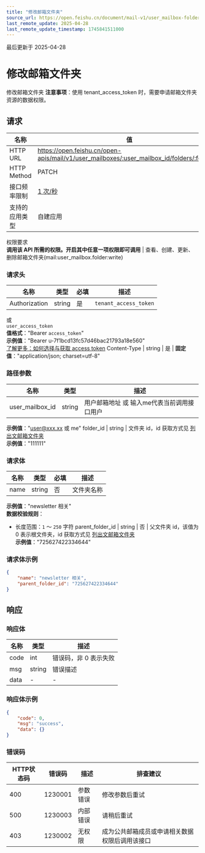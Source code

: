 ```yaml
---
title: "修改邮箱文件夹"
source_url: https://open.feishu.cn/document/mail-v1/user_mailbox-folder/patch
last_remote_update: 2025-04-28
last_remote_update_timestamp: 1745841511000
---
```

最后更新于 2025-04-28

# 修改邮箱文件夹

修改邮箱文件夹
**注意事项**：使用 tenant_access_token 时，需要申请邮箱文件夹资源的数据权限。

## 请求
名称 | 值
---|---
HTTP URL | https://open.feishu.cn/open-apis/mail/v1/user_mailboxes/:user_mailbox_id/folders/:folder_id
HTTP Method | PATCH
接口频率限制 | [1 次/秒](https://open.feishu.cn/document/ukTMukTMukTM/uUzN04SN3QjL1cDN)
支持的应用类型 | 自建应用
权限要求  
            **调用该 API 所需的权限。开启其中任意一项权限即可调用** | 查看、创建、更新、删除邮箱文件夹(mail:user_mailbox.folder:write)

### 请求头

名称 | 类型 | 必填 | 描述
--- | --- | --- | ---
Authorization | string | 是 | `tenant_access_token`  
或  
`user_access_token`  
**值格式**："Bearer `access_token`"  
**示例值**："Bearer u-7f1bcd13fc57d46bac21793a18e560"  
[了解更多：如何选择与获取 access token](https://open.feishu.cn/document/uAjLw4CM/ugTN1YjL4UTN24CO1UjN/trouble-shooting/how-to-choose-which-type-of-token-to-use)
Content-Type | string | 是 | **固定值**："application/json; charset=utf-8"

### 路径参数

名称 | 类型 | 描述
--- | --- | ---
user_mailbox_id | string | 用户邮箱地址 或 输入me代表当前调用接口用户  
**示例值**："user@xxx.xx 或 me"
folder_id | string | 文件夹 id，id 获取方式见 [列出文邮箱文件夹](https://open.feishu.cn/document/uAjLw4CM/ukTMukTMukTM/reference/mail-v1/user_mailbox-folder/list)  
**示例值**："111111"

### 请求体

名称 | 类型 | 必填 | 描述
--- | --- | --- | ---
name | string | 否 | 文件夹名称  
**示例值**："newsletter 相关"  
**数据校验规则**：  
- 长度范围：`1` ～ `250` 字符
parent_folder_id | string | 否 | 父文件夹 id，该值为 0 表示根文件夹，id 获取方式见 [列出文邮箱文件夹](https://open.feishu.cn/document/uAjLw4CM/ukTMukTMukTM/reference/mail-v1/user_mailbox-folder/list)  
**示例值**："725627422334644"

### 请求体示例
```json
{
    "name": "newsletter 相关",
    "parent_folder_id": "725627422334644"
}
```

## 响应

### 响应体

名称 | 类型 | 描述
--- | --- | ---
code | int | 错误码，非 0 表示失败
msg | string | 错误描述
data | \- | \-

### 响应体示例
```json
{
    "code": 0,
    "msg": "success",
    "data": {}
}
```

### 错误码

HTTP状态码 | 错误码 | 描述 | 排查建议
--- | --- | --- | ---
400 | 1230001 | 参数错误 | 修改参数后重试
500 | 1230003 | 内部错误 | 请稍后重试
403 | 1230002 | 无权限 | 成为公共邮箱成员或申请相关数据权限后调用该接口
